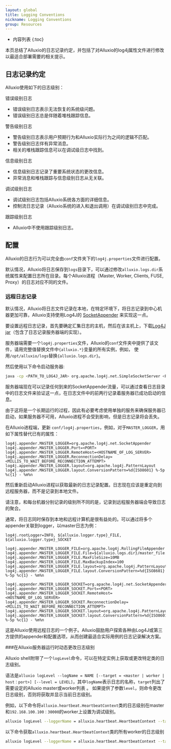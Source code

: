 ```yaml
---
layout: global
title: Logging Conventions
nickname: Logging Conventions
group: Resources
---
```


* 内容列表
{:toc}

本页总结了Alluxio的日志记录约定，并包括了对Alluxio的log4j属性文件进行修改以最适合部署需要的相关提示。

## 日志记录约定

Alluxio使用如下的日志级别：

错误级别日志

* 错误级别日志表示无法恢复的系统级问题。
* 错误级别日志总是伴随着堆栈跟踪信息。

警告级别日志

* 警告级别日志表示用户预期行为和Alluxio实际行为之间的逻辑不匹配。
* 警告级别日志伴有异常消息。
* 相关的堆栈跟踪信息可以在调试级日志中找到。

信息级别日志

* 信息级别日志记录了重要系统状态的更改信息。
* 异常消息和堆栈跟踪与信息级别日志从无关联。

调试级别日志

* 调试级别日志包括Alluxio系统各方面的详细信息。
* 控制流日志记录（Alluxio系统的进入和退出调用）在调试级别日志中完成。

跟踪级别日志

* Alluxio中不使用跟踪级别日志。

## 配置

Alluxio的日志行为可以完全由`conf`文件夹下的`log4j.properties`文件进行配置。

默认情况，Alluxio将日志保存到`logs`目录下，可以通过修改`alluxio.logs.dir`系统属性来配置日志所在目录。每个Alluxio进程（Master, Worker, Clients, FUSE, Proxy）的日志对应不同的文件。

### 远程日志记录

默认情况，Alluxio将日志文件记录在本地，在特定环境下，将日志记录到中心机器更加可靠，Alluxio支持使用Log4J的
[SocketAppender](https://logging.apache.org/log4j/1.2/apidocs/org/apache/log4j/net/SocketAppender.html)
来实现这一点。

要设置远程日志记录，首先要确定汇集日志的主机，然后在该主机上，下载[Log4J jar](https://mvnrepository.com/artifact/log4j/log4j/1.2.17)（包含了日志记录服务器端的实现）。

服务器端需要一个`log4j.properties`文件，Alluxio的`conf`文件夹中提供了该文件，请用完整值替换文件中`{alluxio.*}`变量的所有实例，例如，
使用`/opt/alluxio/logs`替换`{alluxio.logs.dir}`。

然后使用以下命令启动服务器:

```bash
java -cp <PATH_TO_LOG4J_JAR> org.apache.log4j.net.SimpleSocketServer <PORT> <PATH_TO_LOG4J_PROPERTIES>
```

服务器端现在可以记录任何到来的SocketAppender流量，可以通过查看日志目录中的日志文件来验证这一点，在日志文件中的前两行记录着服务器已成功启动的信息。

由于这将是一个长期运行的过程，因此有必要考虑使用单独的服务来确保服务器已启动，如果服务器不可用，Alluxio进程不会受到影响，但是日志记录将会丢失。

在Alluxio进程端，更新 `conf/log4j.properties`，例如，对于`MASTER_LOGGER`，用如下属性替代已有的属性：

```
log4j.appender.MASTER_LOGGER=org.apache.log4j.net.SocketAppender
log4j.appender.MASTER_LOGGER.Port=<PORT>
log4j.appender.MASTER_LOGGER.RemoteHost=<HOSTNAME_OF_LOG_SERVER>
log4j.appender.MASTER_LOGGER.ReconnectionDelay=<MILLIS_TO_WAIT_BEFORE_RECONNECTION_ATTEMPT>
log4j.appender.MASTER_LOGGER.layout=org.apache.log4j.PatternLayout
log4j.appender.MASTER_LOGGER.layout.ConversionPattern=%d{ISO8601} %-5p %c{1} - %m%n
```

然后重新启动Alluxio进程以获取最新的日志记录配置。日志现在应该是重定向到远程服务器，而不是记录到本地文件。

请注意，和每台机器分别记录的级别所不同的是，记录到远程服务器端会导致日志的聚合。

通常，将日志同时保存到本地和远程计算机是很有益处的。可以通过将多个appender关联到logger，以master日志为例：

```
log4j.rootLogger=INFO, ${alluxio.logger.type}_FILE, ${alluxio.logger.type}_SOCKET

log4j.appender.MASTER_LOGGER_FILE=org.apache.log4j.RollingFileAppender
log4j.appender.MASTER_LOGGER_FILE.File=${alluxio.logs.dir}/master_file.log
log4j.appender.MASTER_LOGGER_FILE.MaxFileSize=10MB
log4j.appender.MASTER_LOGGER_FILE.MaxBackupIndex=100
log4j.appender.MASTER_LOGGER_FILE.layout=org.apache.log4j.PatternLayout
log4j.appender.MASTER_LOGGER_FILE.layout.ConversionPattern=%d{ISO8601} %-5p %c{1} - %m%n

log4j.appender.MASTER_LOGGER_SOCKET=org.apache.log4j.net.SocketAppender
log4j.appender.MASTER_LOGGER_SOCKET.Port=<PORT>
log4j.appender.MASTER_LOGGER_SOCKET.RemoteHost=<HOSTNAME_OF_LOG_SERVER>
log4j.appender.MASTER_LOGGER_SOCKET.ReconnectionDelay=<MILLIS_TO_WAIT_BEFORE_RECONNECTION_ATTEMPT>
log4j.appender.MASTER_LOGGER_SOCKET.layout=org.apache.log4j.PatternLayout
log4j.appender.MASTER_LOGGER_SOCKET.layout.ConversionPattern=%d{ISO8601} %-5p %c{1} - %m%n
```

这是Alluxio使用远程日志的一个例子。Alluxio鼓励用户探索各种由Log4J或第三方提供的appender和配置选项，从而创建最适合实际用例的日志记录解决方案。

###在Alluxio服务器运行时动态更改日志级别

Alluxio shell附带了一个`logLevel`命令，可以在特定实例上获取或更改特定类的日志级别。

语法是`alluxio logLevel --logName = NAME [--target = <master | worker | host：port>] [--level = LEVEL]`，其中`logName`表示日志的名称，`target`列出了需要设定的Alluxio master或worker列表 。 如果提供了参数`level`，则命令更改日志级别，否则将获取并显示当前日志级别。

例如，以下命令将`alluxio.heartbeat.HeartbeatContext`类的日志级别在master和`192.168.100.100：30000`的worker上设置为调试级别。

```bash
alluxio logLevel --loggerName = alluxio.heartbeat.HeartbeatContext --target = master，192.168.100.100：30000 --level = DEBUG
```

以下命令获取`alluxio.heartbeat.HeartbeatContext`类的所有worker的日志级别
```bash
alluxio logLevel --loggerName = alluxio.heartbeat.HeartbeatContext --target = workers
```

